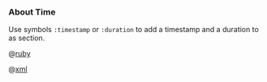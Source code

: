 ### About Time

Use symbols ```:timestamp``` or ```:duration``` to add a timestamp and a duration to as section.

@[ruby](example.rb)

@[xml](log.xml)
